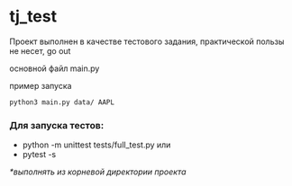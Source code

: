 # tj_test
Проект выполнен в качестве тестового задания, практической пользы не несет, go out

основной файл main.py

пример запуска 
```sh
python3 main.py data/ AAPL
```


### Для запуска тестов:
 - python -m unittest tests/full_test.py
или
 - pytest -s

*\*выполнять из корневой директории проекта*
